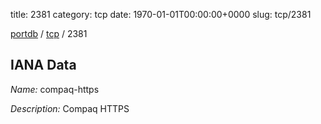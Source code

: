 title: 2381
category: tcp
date: 1970-01-01T00:00:00+0000
slug: tcp/2381

[portdb](/) / [tcp](/category/tcp.html) / 2381


## IANA Data

_Name:_ compaq-https

_Description:_ Compaq HTTPS

